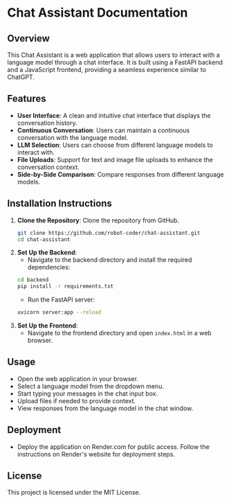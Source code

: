 # Chat Assistant Documentation

## Overview
This Chat Assistant is a web application that allows users to interact with a language model through a chat interface. It is built using a FastAPI backend and a JavaScript frontend, providing a seamless experience similar to ChatGPT.

## Features
- **User Interface**: A clean and intuitive chat interface that displays the conversation history.
- **Continuous Conversation**: Users can maintain a continuous conversation with the language model.
- **LLM Selection**: Users can choose from different language models to interact with.
- **File Uploads**: Support for text and image file uploads to enhance the conversation context.
- **Side-by-Side Comparison**: Compare responses from different language models.

## Installation Instructions
1. **Clone the Repository**: Clone the repository from GitHub.
   ```bash
   git clone https://github.com/robot-coder/chat-assistant.git
   cd chat-assistant
   ```
2. **Set Up the Backend**:
   - Navigate to the backend directory and install the required dependencies:
   ```bash
   cd backend
   pip install -r requirements.txt
   ```
   - Run the FastAPI server:
   ```bash
   uvicorn server:app --reload
   ```
3. **Set Up the Frontend**:
   - Navigate to the frontend directory and open `index.html` in a web browser.

## Usage
- Open the web application in your browser.
- Select a language model from the dropdown menu.
- Start typing your messages in the chat input box.
- Upload files if needed to provide context.
- View responses from the language model in the chat window.

## Deployment
- Deploy the application on Render.com for public access. Follow the instructions on Render's website for deployment steps.

## License
This project is licensed under the MIT License.